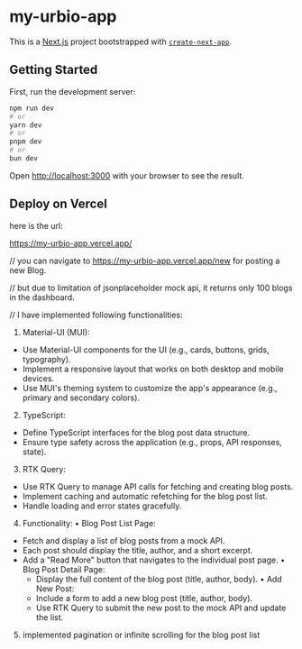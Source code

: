 # my-urbio-app
This is a [Next.js](https://nextjs.org) project bootstrapped with [`create-next-app`](https://nextjs.org/docs/app/api-reference/cli/create-next-app).

## Getting Started

First, run the development server:

```bash
npm run dev
# or
yarn dev
# or
pnpm dev
# or
bun dev
```

Open [http://localhost:3000](http://localhost:3000) with your browser to see the result.


## Deploy on Vercel
here is the url:

https://my-urbio-app.vercel.app/

// you can navigate to https://my-urbio-app.vercel.app/new for posting a new Blog.

// but due to limitation of jsonplaceholder mock api, it returns only 100 blogs in the dashboard.

// I have implemented following functionalities:

1. Material-UI (MUI):
- Use Material-UI components for the UI (e.g., cards, buttons, grids, typography).
- Implement a responsive layout that works on both desktop and mobile devices.
- Use MUI's theming system to customize the app's appearance (e.g., primary and
secondary colors).

2. TypeScript:
- Define TypeScript interfaces for the blog post data structure.
- Ensure type safety across the application (e.g., props, API responses, state).
  
3. RTK Query:
- Use RTK Query to manage API calls for fetching and creating blog posts.
- Implement caching and automatic refetching for the blog post list.
- Handle loading and error states gracefully.
  
4. Functionality:
• Blog Post List Page:
  - Fetch and display a list of blog posts from a mock API.
- Each post should display the title, author, and a short excerpt.
- Add a "Read More" button that navigates to the individual post page.
• Blog Post Detail Page:
  - Display the full content of the blog post (title, author, body).
• Add New Post:
  - Include a form to add a new blog post (title, author, body).
  - Use RTK Query to submit the new post to the mock API and update the list.
 
5. implemented pagination or infinite scrolling for the blog post list

